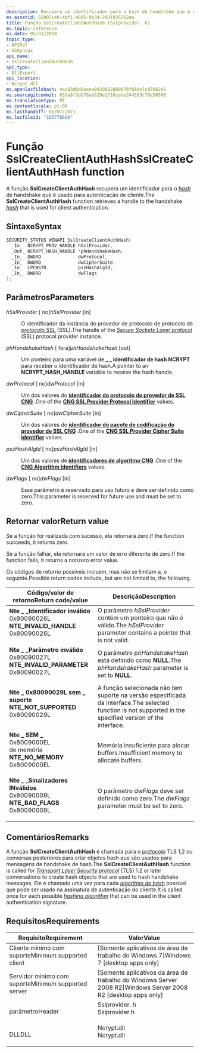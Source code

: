 ```yaml
---
description: Recupera um identificador para o hash de handshake que é usado para autenticação de cliente.
ms.assetid: 55007ce0-4bf1-4605-9b34-2931935762aa
title: Função SslCreateClientAuthHash (Sslprovider. h)
ms.topic: reference
ms.date: 05/31/2018
topic_type:
- APIRef
- kbSyntax
api_name:
- SslCreateClientAuthHash
api_type:
- DllExport
api_location:
- Ncrypt.dll
ms.openlocfilehash: 4ac83d6d8aeea8429812d80b7bf66de7c87062a5
ms.sourcegitcommit: 831e8f3db78ab820e1710cede244553c70e50500
ms.translationtype: MT
ms.contentlocale: pt-BR
ms.lasthandoff: 01/07/2021
ms.locfileid: "105778696"
---
```

# <a name="sslcreateclientauthhash-function"></a><span data-ttu-id="43faf-103">Função SslCreateClientAuthHash</span><span class="sxs-lookup"><span data-stu-id="43faf-103">SslCreateClientAuthHash function</span></span>

<span data-ttu-id="43faf-104">A função **SslCreateClientAuthHash** recupera um identificador para o [*hash*](/windows/desktop/SecGloss/h-gly) de handshake que é usado para autenticação de cliente.</span><span class="sxs-lookup"><span data-stu-id="43faf-104">The **SslCreateClientAuthHash** function retrieves a handle to the handshake [*hash*](/windows/desktop/SecGloss/h-gly) that is used for client authentication.</span></span>

## <a name="syntax"></a><span data-ttu-id="43faf-105">Sintaxe</span><span class="sxs-lookup"><span data-stu-id="43faf-105">Syntax</span></span>


```C++
SECURITY_STATUS WINAPI SslCreateClientAuthHash(
  _In_  NCRYPT_PROV_HANDLE hSslProvider,
  _Out_ NCRYPT_HASH_HANDLE *phHandshakeHash,
  _In_  DWORD              dwProtocol,
  _In_  DWORD              dwCipherSuite,
  _In_  LPCWSTR            pszHashAlgId,
  _In_  DWORD              dwFlags
);
```



## <a name="parameters"></a><span data-ttu-id="43faf-106">Parâmetros</span><span class="sxs-lookup"><span data-stu-id="43faf-106">Parameters</span></span>

<dl> <dt>

<span data-ttu-id="43faf-107">*hSslProvider* \[ no\]</span><span class="sxs-lookup"><span data-stu-id="43faf-107">*hSslProvider* \[in\]</span></span>
</dt> <dd>

<span data-ttu-id="43faf-108">O identificador da instância do provedor de protocolo de protocolo de [*protocolo SSL*](/windows/desktop/SecGloss/s-gly) (SSL).</span><span class="sxs-lookup"><span data-stu-id="43faf-108">The handle of the [*Secure Sockets Layer protocol*](/windows/desktop/SecGloss/s-gly) (SSL) protocol provider instance.</span></span>

</dd> <dt>

<span data-ttu-id="43faf-109">*phHandshakeHash* \[ fora\]</span><span class="sxs-lookup"><span data-stu-id="43faf-109">*phHandshakeHash* \[out\]</span></span>
</dt> <dd>

<span data-ttu-id="43faf-110">Um ponteiro para uma variável de **\_ \_ identificador de hash NCRYPT** para receber o identificador de hash.</span><span class="sxs-lookup"><span data-stu-id="43faf-110">A pointer to an **NCRYPT\_HASH\_HANDLE** variable to receive the hash handle.</span></span>

</dd> <dt>

<span data-ttu-id="43faf-111">*dwProtocol* \[ no\]</span><span class="sxs-lookup"><span data-stu-id="43faf-111">*dwProtocol* \[in\]</span></span>
</dt> <dd>

<span data-ttu-id="43faf-112">Um dos valores do [**identificador do protocolo do provedor de SSL CNG**](https://msdn.microsoft.com/library/Hh971257(v=VS.85).aspx) .</span><span class="sxs-lookup"><span data-stu-id="43faf-112">One of the [**CNG SSL Provider Protocol Identifier**](https://msdn.microsoft.com/library/Hh971257(v=VS.85).aspx) values.</span></span>

</dd> <dt>

<span data-ttu-id="43faf-113">*dwCipherSuite* \[ no\]</span><span class="sxs-lookup"><span data-stu-id="43faf-113">*dwCipherSuite* \[in\]</span></span>
</dt> <dd>

<span data-ttu-id="43faf-114">Um dos valores do [**identificador do pacote de codificação do provedor de SSL CNG**](https://msdn.microsoft.com/library/Hh971253(v=VS.85).aspx) .</span><span class="sxs-lookup"><span data-stu-id="43faf-114">One of the [**CNG SSL Provider Cipher Suite Identifier**](https://msdn.microsoft.com/library/Hh971253(v=VS.85).aspx) values.</span></span>

</dd> <dt>

<span data-ttu-id="43faf-115">*pszHashAlgId* \[ no\]</span><span class="sxs-lookup"><span data-stu-id="43faf-115">*pszHashAlgId* \[in\]</span></span>
</dt> <dd>

<span data-ttu-id="43faf-116">Um dos valores de [**identificadores de algoritmo CNG**](cng-algorithm-identifiers.md) .</span><span class="sxs-lookup"><span data-stu-id="43faf-116">One of the [**CNG Algorithm Identifiers**](cng-algorithm-identifiers.md) values.</span></span>

</dd> <dt>

<span data-ttu-id="43faf-117">*dwFlags* \[ no\]</span><span class="sxs-lookup"><span data-stu-id="43faf-117">*dwFlags* \[in\]</span></span>
</dt> <dd>

<span data-ttu-id="43faf-118">Esse parâmetro é reservado para uso futuro e deve ser definido como zero.</span><span class="sxs-lookup"><span data-stu-id="43faf-118">This parameter is reserved for future use and must be set to zero.</span></span>

</dd> </dl>

## <a name="return-value"></a><span data-ttu-id="43faf-119">Retornar valor</span><span class="sxs-lookup"><span data-stu-id="43faf-119">Return value</span></span>

<span data-ttu-id="43faf-120">Se a função for realizada com sucesso, ela retornará zero.</span><span class="sxs-lookup"><span data-stu-id="43faf-120">If the function succeeds, it returns zero.</span></span>

<span data-ttu-id="43faf-121">Se a função falhar, ela retornará um valor de erro diferente de zero.</span><span class="sxs-lookup"><span data-stu-id="43faf-121">If the function fails, it returns a nonzero error value.</span></span>

<span data-ttu-id="43faf-122">Os códigos de retorno possíveis incluem, mas não se limitam a, o seguinte.</span><span class="sxs-lookup"><span data-stu-id="43faf-122">Possible return codes include, but are not limited to, the following.</span></span>



| <span data-ttu-id="43faf-123">Código/valor de retorno</span><span class="sxs-lookup"><span data-stu-id="43faf-123">Return code/value</span></span>                                                                                                                                                       | <span data-ttu-id="43faf-124">Descrição</span><span class="sxs-lookup"><span data-stu-id="43faf-124">Description</span></span>                                                                                  |
|-------------------------------------------------------------------------------------------------------------------------------------------------------------------------|----------------------------------------------------------------------------------------------|
| <dl> <span data-ttu-id="43faf-125"><dt>**Nte \_ \_Identificador inválido**</dt> <dt>0x80090026L</dt></span><span class="sxs-lookup"><span data-stu-id="43faf-125"><dt>**NTE\_INVALID\_HANDLE**</dt> <dt>0x80090026L</dt></span></span> </dl>    | <span data-ttu-id="43faf-126">O parâmetro *hSslProvider* contém um ponteiro que não é válido.</span><span class="sxs-lookup"><span data-stu-id="43faf-126">The *hSslProvider* parameter contains a pointer that is not valid.</span></span><br/>                |
| <dl> <span data-ttu-id="43faf-127"><dt>**Nte \_ \_Parâmetro inválido**</dt> <dt>0x80090027L</dt></span><span class="sxs-lookup"><span data-stu-id="43faf-127"><dt>**NTE\_INVALID\_PARAMETER**</dt> <dt>0x80090027L</dt></span></span> </dl> | <span data-ttu-id="43faf-128">O parâmetro *phHandshakeHash* está definido como **NULL**.</span><span class="sxs-lookup"><span data-stu-id="43faf-128">The *phHandshakeHash* parameter is set to **NULL**.</span></span><br/>                               |
| <dl> <span data-ttu-id="43faf-129"><dt>**Nte \_ 0x80090029L sem \_ suporte**</dt> <dt></dt></span><span class="sxs-lookup"><span data-stu-id="43faf-129"><dt>**NTE\_NOT\_SUPPORTED**</dt> <dt>0x80090029L</dt></span></span> </dl>     | <span data-ttu-id="43faf-130">A função selecionada não tem suporte na versão especificada da interface.</span><span class="sxs-lookup"><span data-stu-id="43faf-130">The selected function is not supported in the specified version of the interface.</span></span><br/> |
| <dl> <span data-ttu-id="43faf-131"><dt>**Nte \_ SEM \_**</dt> <dt>0x8009000EL</dt> de memória</span><span class="sxs-lookup"><span data-stu-id="43faf-131"><dt>**NTE\_NO\_MEMORY**</dt> <dt>0x8009000EL</dt></span></span> </dl>         | <span data-ttu-id="43faf-132">Memória insuficiente para alocar buffers.</span><span class="sxs-lookup"><span data-stu-id="43faf-132">Insufficient memory to allocate buffers.</span></span><br/>                                          |
| <dl> <span data-ttu-id="43faf-133"><dt>**Nte \_ \_Sinalizadores INválidos**</dt> <dt>0x80090009L</dt></span><span class="sxs-lookup"><span data-stu-id="43faf-133"><dt>**NTE\_BAD\_FLAGS**</dt> <dt>0x80090009L</dt></span></span> </dl>         | <span data-ttu-id="43faf-134">O parâmetro *dwFlags* deve ser definido como zero.</span><span class="sxs-lookup"><span data-stu-id="43faf-134">The *dwFlags* parameter must be set to zero.</span></span><br/>                                      |



 

## <a name="remarks"></a><span data-ttu-id="43faf-135">Comentários</span><span class="sxs-lookup"><span data-stu-id="43faf-135">Remarks</span></span>

<span data-ttu-id="43faf-136">A função **SslCreateClientAuthHash** é chamada para o [*protocolo*](/windows/desktop/SecGloss/t-gly) TLS 1,2 ou conversas posteriores para criar objetos hash que são usados para mensagens de handshake de hash.</span><span class="sxs-lookup"><span data-stu-id="43faf-136">The **SslCreateClientAuthHash** function is called for [*Transport Layer Security protocol*](/windows/desktop/SecGloss/t-gly) (TLS) 1.2 or later conversations to create hash objects that are used to hash handshake messages.</span></span> <span data-ttu-id="43faf-137">Ele é chamado uma vez para cada [*algoritmo de hash*](/windows/desktop/SecGloss/h-gly) possível que pode ser usado na assinatura de autenticação do cliente.</span><span class="sxs-lookup"><span data-stu-id="43faf-137">It is called once for each possible [*hashing algorithm*](/windows/desktop/SecGloss/h-gly) that can be used in the client authentication signature.</span></span>

## <a name="requirements"></a><span data-ttu-id="43faf-138">Requisitos</span><span class="sxs-lookup"><span data-stu-id="43faf-138">Requirements</span></span>



| <span data-ttu-id="43faf-139">Requisito</span><span class="sxs-lookup"><span data-stu-id="43faf-139">Requirement</span></span> | <span data-ttu-id="43faf-140">Valor</span><span class="sxs-lookup"><span data-stu-id="43faf-140">Value</span></span> |
|-------------------------------------|------------------------------------------------------------------------------------------|
| <span data-ttu-id="43faf-141">Cliente mínimo com suporte</span><span class="sxs-lookup"><span data-stu-id="43faf-141">Minimum supported client</span></span><br/> | <span data-ttu-id="43faf-142">\[Somente aplicativos de área de trabalho do Windows 7\]</span><span class="sxs-lookup"><span data-stu-id="43faf-142">Windows 7 \[desktop apps only\]</span></span><br/>                                               |
| <span data-ttu-id="43faf-143">Servidor mínimo com suporte</span><span class="sxs-lookup"><span data-stu-id="43faf-143">Minimum supported server</span></span><br/> | <span data-ttu-id="43faf-144">\[Somente aplicativos da área de trabalho do Windows Server 2008 R2\]</span><span class="sxs-lookup"><span data-stu-id="43faf-144">Windows Server 2008 R2 \[desktop apps only\]</span></span><br/>                                  |
| <span data-ttu-id="43faf-145">parâmetro</span><span class="sxs-lookup"><span data-stu-id="43faf-145">Header</span></span><br/>                   | <dl> <span data-ttu-id="43faf-146"><dt>Sslprovider. h</dt></span><span class="sxs-lookup"><span data-stu-id="43faf-146"><dt>Sslprovider.h</dt></span></span> </dl> |
| <span data-ttu-id="43faf-147">DLL</span><span class="sxs-lookup"><span data-stu-id="43faf-147">DLL</span></span><br/>                      | <dl> <span data-ttu-id="43faf-148"><dt>Ncrypt.dll</dt></span><span class="sxs-lookup"><span data-stu-id="43faf-148"><dt>Ncrypt.dll</dt></span></span> </dl>    |



 

